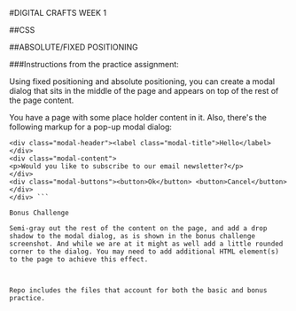 #DIGITAL CRAFTS WEEK 1  

##CSS

##ABSOLUTE/FIXED POSITIONING

###Instructions from the practice assignment:

Using fixed positioning and absolute positioning, you can create a modal dialog that sits in the middle of the page and appears on top of the rest of the page content.

You have a page with some place holder content in it. Also, there's the following markup for a pop-up modal dialog:

``` <div class="modal-dialog">
<div class="modal-header"><label class="modal-title">Hello</label></div>
<div class="modal-content">
<p>Would you like to subscribe to our email newsletter?</p>
</div>
<div class="modal-buttons"><button>Ok</button> <button>Cancel</button></div>
</div> ```

Bonus Challenge

Semi-gray out the rest of the content on the page, and add a drop shadow to the modal dialog, as is shown in the bonus challenge screenshot. And while we are at it might as well add a little rounded corner to the dialog. You may need to add additional HTML element(s) to the page to achieve this effect.



Repo includes the files that account for both the basic and bonus practice.
